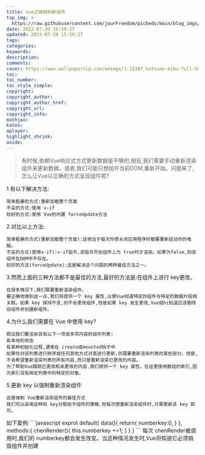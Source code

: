 ```yaml
---
title: vue之强制刷新组件
top_img: >-
  https://raw.githubusercontent.com/jourFreedom/picbeds/main/blog_imgs/8ea16b280878493e8b07cd4f33c4b465_9b9b8903ca754025ae8507dbb805525a_thumb.jpg
date: 2022-07-30 15:59:27
updated: 2022-07-30 15:59:27
tags:
categories:
keywords:
description:
comments:
cover: https://www.wallpapertip.com/wmimgs/1-15387_hatsune-miku-full-hd.jpg
toc:
toc_number:
toc_style_simple:
copyright:
copyright_author:
copyright_author_href:
copyright_url:
copyright_info:
mathjax:
katex:
aplayer:
highlight_shrink:
aside:
---
```


<blockquote>有时候,依赖Vue响应式方式更新数据是不够的,相反,我们需要手动重新渲染组件来更新数据。或者,我们可能只想抛开当前DOM,重新开始。问题来了,怎么让Vue以正确的方式呈现组件呢?</blockquote>
1.有以下解决方法:
<pre><code>简单粗暴的方式:重新加载整个页面
不妥的方式:使用 v-if
较好的方式:使用 Vue的内置 forceUpdate方法</code></pre>
2.对比以上方法:
<pre><code>简单粗暴的方式(重新加载整个页面):这相当于每次你想关闭应用程序时都要重新启动你的电脑。
不妥的方式(使用v-if):v-if指令,该指令尽在组件上为 true时才渲染。如果为false,则该组件在DOM中不存在。
较好的方法(forceUpdate):这是解决这个问题的两种最佳方法之一。</code></pre>
3.然而上面的三种方法都不是最佳的方法,最好的方法是:在组件上进行 key更改。
<pre><code>在很多情况下,我们需要重新渲染组件。
要正确地做到这一点,我们将提供一个 key 属性,以便Vue知道特定的组件与特定的数据片段相关联。如果 key 保持不变,则不会更改组件,但是如果 key 发生更改,Vue就hi知道应该删除旧组件并创建新组件。</code></pre>
4.为什么我们需要在 Vue 中使用 key?
<pre><code>假设我们要渲染具有以下一项或多项内容的组件列表:
有本地的状态
有某种初始化过程,通常在 create或mounted钩子中
如果你对该列表进行排序或任何其他方式对其进行更新,则需要重新渲染列表的某些部分。但是,不会希望重新渲染列表的所有内容,而只是重新渲染已更改的内容。
为了帮助Vue跟踪已更改和未更改的内容,我们提供一个 key 属性。在这里使用数组的索引,因为索引没有绑定列表中的特定的对象。</code></pre>
5.更新 key 以强制重新渲染组件
<pre><code>这是强制 Vue重新渲染组件的最佳方式
我们可以采用这种将 key分配给子组件的策略,但每次想重新渲染组件时,只需更新该 key 即可。</code></pre>
如下案例:
```javascript
exprot default{
 data(){
   return{
    numberkey:0,
   }
 },
 methods:{
   chenRender(){
    this.numberkey +=1;
   }
 }
}
```
每次 chenRender被调用时,我们的 numberkey都会发生改变。当这种情况发生时,Vue将知道它必须销毁组件并创建
